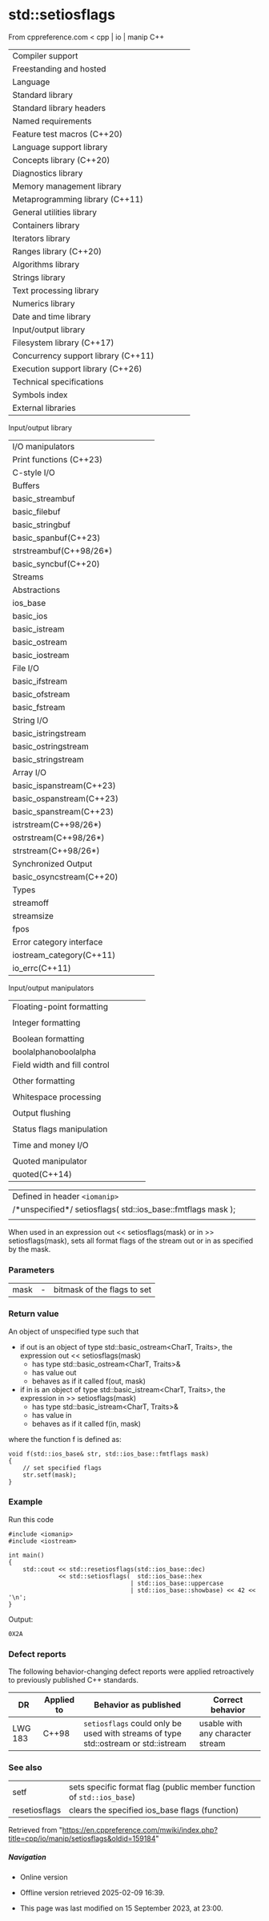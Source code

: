 # std::setiosflags

From cppreference.com
< cpp‎ | io‎ | manip
C++

|  |  |  |  |  |
| --- | --- | --- | --- | --- |
| Compiler support | | | | |
| Freestanding and hosted | | | | |
| Language | | | | |
| Standard library | | | | |
| Standard library headers | | | | |
| Named requirements | | | | |
| Feature test macros (C++20) | | | | |
| Language support library | | | | |
| Concepts library (C++20) | | | | |
| Diagnostics library | | | | |
| Memory management library | | | | |
| Metaprogramming library (C++11) | | | | |
| General utilities library | | | | |
| Containers library | | | | |
| Iterators library | | | | |
| Ranges library (C++20) | | | | |
| Algorithms library | | | | |
| Strings library | | | | |
| Text processing library | | | | |
| Numerics library | | | | |
| Date and time library | | | | |
| Input/output library | | | | |
| Filesystem library (C++17) | | | | |
| Concurrency support library (C++11) | | | | |
| Execution support library (C++26) | | | | |
| Technical specifications | | | | |
| Symbols index | | | | |
| External libraries | | | | |

Input/output library

|  |  |  |  |  |
| --- | --- | --- | --- | --- |
| I/O manipulators | | | | |
| Print functions (C++23) | | | | |
| C-style I/O | | | | |
| Buffers | | | | |
| basic_streambuf | | | | |
| basic_filebuf | | | | |
| basic_stringbuf | | | | |
| basic_spanbuf(C++23) | | | | |
| strstreambuf(C++98/26\*) | | | | |
| basic_syncbuf(C++20) | | | | |
| Streams | | | | |
| Abstractions | | | | |
| ios_base | | | | |
| basic_ios | | | | |
| basic_istream | | | | |
| basic_ostream | | | | |
| basic_iostream | | | | |
| File I/O | | | | |
| basic_ifstream | | | | |
| basic_ofstream | | | | |
| basic_fstream | | | | |
| String I/O | | | | |
| basic_istringstream | | | | |
| basic_ostringstream | | | | |
| basic_stringstream | | | | |
| Array I/O | | | | |
| basic_ispanstream(C++23) | | | | |
| basic_ospanstream(C++23) | | | | |
| basic_spanstream(C++23) | | | | |
| istrstream(C++98/26\*) | | | | |
| ostrstream(C++98/26\*) | | | | |
| strstream(C++98/26\*) | | | | |
| Synchronized Output | | | | |
| basic_osyncstream(C++20) | | | | |
| Types | | | | |
| streamoff | | | | |
| streamsize | | | | |
| fpos | | | | |
| Error category interface | | | | |
| iostream_category(C++11) | | | | |
| io_errc(C++11) | | | | |

Input/output manipulators

|  |  |  |  |  |
| --- | --- | --- | --- | --- |
| Floating-point formatting | | | | |
| |  |  |  |  |  | | --- | --- | --- | --- | --- | | showpointnoshowpoint | | | | | | setprecision | | | | | | |  |  |  |  |  | | --- | --- | --- | --- | --- | | fixedscientifichexfloatdefaultfloat(C++11)(C++11) | | | | | |
| Integer formatting | | | | |
| |  |  |  |  |  | | --- | --- | --- | --- | --- | | setbase | | | | | | showbasenoshowbase | | | | | | |  |  |  |  |  | | --- | --- | --- | --- | --- | | dechexoct | | | | | |
| Boolean formatting | | | | |
| boolalphanoboolalpha | | | | |
| Field width and fill control | | | | |
| |  |  |  |  |  | | --- | --- | --- | --- | --- | | setfill | | | | | | setw | | | | | | |  |  |  |  |  | | --- | --- | --- | --- | --- | | internalleftright | | | | | |
| Other formatting | | | | |
| |  |  |  |  |  | | --- | --- | --- | --- | --- | | showposnoshowpos | | | | | | |  |  |  |  |  | | --- | --- | --- | --- | --- | | uppercasenouppercase | | | | | |
| Whitespace processing | | | | |
| |  |  |  |  |  | | --- | --- | --- | --- | --- | | ws | | | | | | ends | | | | | | |  |  |  |  |  | | --- | --- | --- | --- | --- | | skipwsnoskipws | | | | | |
| Output flushing | | | | |
| |  |  |  |  |  | | --- | --- | --- | --- | --- | | flush | | | | | | endl | | | | | | flush_emit(C++20) | | | | | |  | | | | | | |  |  |  |  |  | | --- | --- | --- | --- | --- | | unitbufnounitbuf | | | | | | emit_on_flushnoemit_on_flush(C++20)(C++20) | | | | | |
| Status flags manipulation | | | | |
| |  |  |  |  |  | | --- | --- | --- | --- | --- | | resetiosflags | | | | | | |  |  |  |  |  | | --- | --- | --- | --- | --- | | ****setiosflags**** | | | | | |
| Time and money I/O | | | | |
| |  |  |  |  |  | | --- | --- | --- | --- | --- | | get_money(C++11) | | | | | | get_time(C++11) | | | | | | |  |  |  |  |  | | --- | --- | --- | --- | --- | | put_money(C++11) | | | | | | put_time(C++11) | | | | | |
| Quoted manipulator | | | | |
| quoted(C++14) | | | | |

|  |  |  |
| --- | --- | --- |
| Defined in header `<iomanip>` |  |  |
| /\*unspecified\*/ setiosflags( std::ios_base::fmtflags mask ); |  |  |
|  |  |  |

When used in an expression out << setiosflags(mask) or in >> setiosflags(mask), sets all format flags of the stream out or in as specified by the mask.

### Parameters

|  |  |  |
| --- | --- | --- |
| mask | - | bitmask of the flags to set |

### Return value

An object of unspecified type such that

- if out is an object of type std::basic_ostream<CharT, Traits>, the expression out << setiosflags(mask)
  - has type std::basic_ostream<CharT, Traits>&
  - has value out
  - behaves as if it called f(out, mask)
- if in is an object of type std::basic_istream<CharT, Traits>, the expression in >> setiosflags(mask)
  - has type std::basic_istream<CharT, Traits>&
  - has value in
  - behaves as if it called f(in, mask)

where the function f is defined as:

```
void f(std::ios_base& str, std::ios_base::fmtflags mask)
{
    // set specified flags
    str.setf(mask);
}

```

### Example

Run this code

```
#include <iomanip>
#include <iostream>
 
int main()
{
    std::cout << std::resetiosflags(std::ios_base::dec) 
              << std::setiosflags(  std::ios_base::hex
                                  | std::ios_base::uppercase
                                  | std::ios_base::showbase) << 42 << '\n';
}

```

Output:

```
0X2A

```

### Defect reports

The following behavior-changing defect reports were applied retroactively to previously published C++ standards.

| DR | Applied to | Behavior as published | Correct behavior |
| --- | --- | --- | --- |
| LWG 183 | C++98 | `setiosflags` could only be used with streams of type std::ostream or std::istream | usable with any character stream |

### See also

|  |  |
| --- | --- |
| setf | sets specific format flag   (public member function of `std::ios_base`) |
| resetiosflags | clears the specified ios_base flags   (function) |

Retrieved from "<https://en.cppreference.com/mwiki/index.php?title=cpp/io/manip/setiosflags&oldid=159184>"

##### Navigation

- Online version
- Offline version retrieved 2025-02-09 16:39.

- This page was last modified on 15 September 2023, at 23:00.